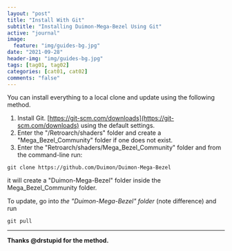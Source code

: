 ```yaml
---
layout: "post"
title: "Install With Git"
subtitle: "Installing Duimon-Mega-Bezel Using Git"
active: "journal"
image:
  feature: "img/guides-bg.jpg"
date: "2021-09-28"
header-img: "img/guides-bg.jpg"
tags: [tag01, tag02]
categories: [cat01, cat02]
comments: "false"
---
```


You can install everything to a local clone and update using the following method.

1. Install Git. [https://git-scm.com/downloads](https://git-scm.com/downloads) using the default settings.
2. Enter the "/Retroarch/shaders" folder and create a "Mega_Bezel_Community" folder if one does not exist.
3. Enter the "Retroarch/shaders/Mega_Bezel_Community" folder and from the command-line run:

```
git clone https://github.com/Duimon/Duimon-Mega-Bezel
```

it will create a "Duimon-Mega-Bezel" folder inside the Mega_Bezel_Community folder. 

To update, go into *the "Duimon-Mega-Bezel" folder* (note difference) and run

```
git pull
```
___

**Thanks @drstupid for the method.**